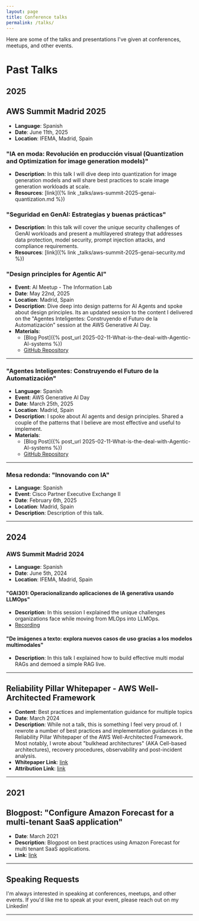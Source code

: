 ```yaml
---
layout: page
title: Conference talks
permalink: /talks/
---
```

Here are some of the talks and presentations I've given at conferences, meetups, and other events.

# Past Talks

## 2025

## AWS Summit Madrid 2025

- **Language**: Spanish
- **Date**: June 11th, 2025
- **Location**: IFEMA, Madrid, Spain

### **"IA en moda: Revolución en producción visual (Quantization and Optimization for image generation models)"**
- **Description**: In this talk I will dive deep into quantization for image generation models and will share best practices to scale image generation workloads at scale.
- **Resources**: [link]({% link _talks/aws-summit-2025-genai-quantization.md %})

### **"Seguridad en GenAI: Estrategias y buenas prácticas"**
- **Description**: In this talk will cover the unique security challenges of GenAI workloads and present a multilayered strategy that addresses data protection, model security, prompt injection attacks, and compliance requirements.
- **Resources**: [link]({% link _talks/aws-summit-2025-genai-security.md %})


### "Design principles for Agentic AI"
- **Event**: AI Meetup - The Information Lab
- **Date**: May 22nd, 2025
- **Location**: Madrid, Spain
- **Description**: Dive deep into design patterns for AI Agents and spoke about design principles. Its an updated session to the content I delivered on the "Agentes Inteligentes: Construyendo el Futuro de la Automatización" session at the AWS Generative AI Day.
- **Materials**: 
  - [Blog Post]({% post_url 2025-02-11-What-is-the-deal-with-Agentic-AI-systems %})
  - [GitHub Repository](https://github.com/mbattaglia/building-effective-agents)

---

### "Agentes Inteligentes: Construyendo el Futuro de la Automatización"
- **Language**: Spanish
- **Event**: AWS Generative AI Day
- **Date**: March 25th, 2025
- **Location**: Madrid, Spain
- **Description**: I spoke about AI agents and design principles. Shared a couple of the patterns that I believe are most effective and useful to implement.
- **Materials**: 
  - [Blog Post]({% post_url 2025-02-11-What-is-the-deal-with-Agentic-AI-systems %})
  - [GitHub Repository](https://github.com/mbattaglia/building-effective-agents)

---

### Mesa redonda: "Innovando con IA"
- **Language**: Spanish
- **Event**: Cisco Partner Executive Exchange II
- **Date**: February 6th, 2025
- **Location**: Madrid, Spain
- **Description**: Description of this talk.

---

## 2024

### AWS Summit Madrid 2024

- **Language**: Spanish
- **Date**: June 5th, 2024
- **Location**: IFEMA, Madrid, Spain

#### **"GAI301: Operacionalizando aplicaciones de IA generativa usando LLMOps"**
- **Description**: In this session I explained the unique challenges organizations face while moving from MLOps into LLMOps.
- [Recording](https://www.youtube.com/watch?v=rqKskauxOr8)

#### **"De imágenes a texto: explora nuevos casos de uso gracias a los modelos multimodales"**
- **Description**: In this talk I explained how to build effective multi modal RAGs and demoed a simple RAG live.

---

## Reliability Pillar Whitepaper - AWS Well-Architected Framework
- **Content**: Best practices and implementation guidance for multiple topics
- **Date**: March 2024
- **Description**: While not a talk, this is something I feel very proud of. I rewrote a number of best practices and implementation guidances in the Reliability Pillar Whitepaper of the AWS Well-Architected Framework. Most notably, I wrote about "bulkhead architectures" (AKA Cell-based architectures), recovery procedures, observability and post-incident analysis.
- **Whitepaper Link**: [link](https://docs.aws.amazon.com/wellarchitected/latest/reliability-pillar/welcome.html)
- **Attribution Link**: [link](https://docs.aws.amazon.com/wellarchitected/latest/reliability-pillar/contributors.html)

---

## 2021

## Blogpost: "Configure Amazon Forecast for a multi-tenant SaaS application"
- **Date**: March 2021
- **Description**: Blogpost on best practices using Amazon Forecast for multi tenant SaaS applications.
- **Link**: [link](https://aws.amazon.com/blogs/machine-learning/configure-amazon-forecast-for-a-multi-tenant-saas-application/)

---

## Speaking Requests


I'm always interested in speaking at conferences, meetups, and other events. If you'd like me to speak at your event, please reach out on my Linkedin!

---